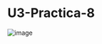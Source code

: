 # U3-Practica-8

![image](https://github.com/AngelDavidFloresQuintanilla/U3-Practica-8/assets/148559104/63f51e70-a247-44d8-bc55-f2e566f0a3ef)
